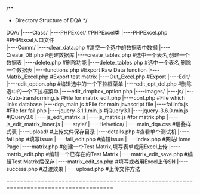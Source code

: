 /**
* Directory Structure of DQA
*/

DQA/
    |----Class/
        |----PHPExcel/                  #PHPExcel类
        |----PHPExcel.php               #PHPExcel入口文件    
    |----Comm/
        |----clear_data.php             #清空一个选中的数据表中数据
        |----Create_DB.php              #创建数据库
        |----create_tables.php          #选中一个表名,创建一个数据表
        |----delete.php                 #删除功能
        |----delete_tables.php          #选中一个表名,删除一个数据表
        |----functions.php              #Export Raw Data function
        |----Matrix_Excel.php           #Export test matrix
        |----Out_Excel.php              #Export
    |----Edit/
        |----edit_option.php            #编辑选中的一个下拉框菜单
        |----edit_opt_del.php           #删除选中的一个下拉框菜单
        |----edit_dropbox_option.php
    |----images/
    |----js/
        |----Auto-transforming.js       #File for matrix_edit.php
        |----conf.php                   #File which links database
        |----dqa_main.js                #File for main javascript file
        |----failinfo.js                #File for fail.php
        |----jquery-3.1.1.min.js        #jQuery3.1
        |----jquery-3.6.0.min.js        #jQuery3.6
        |----js_edit_matrix.js
        |----js_matrix.js               #for matrix.php
        |----js_edit_matrix_inner.js
    |----style/
        |----Helvetica/
        |----main_dqa.css               #层叠样式表
    |----upload/                        #上传文件保存目录
    |----details.php                    #查看单个测试机
    |----fail.php                       #填写issue
    |----fail_edit.php                  #编辑issue
    |----index.php                      #网站Home Page
    |----matrix.php                     #创建一个Test Matrix,填写表单或用Excel上传
    |----matrix_edit.php                #编辑一个已存在的Test Matrix
    |----matrix_edit_save.php           #编辑Test Matrix后保存
    |----matrix_edit_sn.php             #填写或者用Excel上传SN
    |----success.php                    #过渡效果
    |----upload.php                     #上传文件方法

=====================================================================================